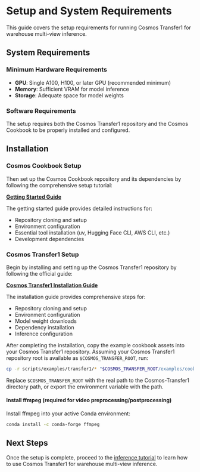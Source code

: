 # Setup and System Requirements

This guide covers the setup requirements for running Cosmos Transfer1 for warehouse multi-view inference.

## System Requirements

### Minimum Hardware Requirements

- **GPU**: Single A100, H100, or later GPU (recommended minimum)
- **Memory**: Sufficient VRAM for model inference
- **Storage**: Adequate space for model weights

### Software Requirements

The setup requires both the Cosmos Transfer1 repository and the Cosmos Cookbook to be properly installed and configured.

## Installation

### Cosmos Cookbook Setup

Then set up the Cosmos Cookbook repository and its dependencies by following the comprehensive setup tutorial:

**[Getting Started Guide](../../../../get_started.md)**

The getting started guide provides detailed instructions for:

- Repository cloning and setup
- Environment configuration
- Essential tool installation (uv, Hugging Face CLI, AWS CLI, etc.)
- Development dependencies

### Cosmos Transfer1 Setup

Begin by installing and setting up the Cosmos Transfer1 repository by following the official guide:

**[Cosmos Transfer1 Installation Guide](https://github.com/nvidia-cosmos/cosmos-transfer1/blob/main/INSTALL.md#inference)**

The installation guide provides comprehensive steps for:

- Repository cloning and setup
- Environment configuration
- Model weight downloads
- Dependency installation
- Inference configuration

After completing the installation, copy the example cookbook assets into your Cosmos Transfer1 repository. Assuming your Cosmos Transfer1 repository root is available as `$COSMOS_TRANSFER_ROOT`, run:

```bash
cp -r scripts/examples/transfer1/* "$COSMOS_TRANSFER_ROOT/examples/cookbook/"
```

Replace `$COSMOS_TRANSFER_ROOT` with the real path to the Cosmos-Transfer1 directory path, or export the environment variable with the path.

#### Install ffmpeg (required for video preprocessing/postprocessing)

Install ffmpeg into your active Conda environment:

```bash
conda install -c conda-forge ffmpeg
```

## Next Steps

Once the setup is complete, proceed to the [inference tutorial](inference.md) to learn how to use Cosmos Transfer1 for warehouse multi-view inference.
